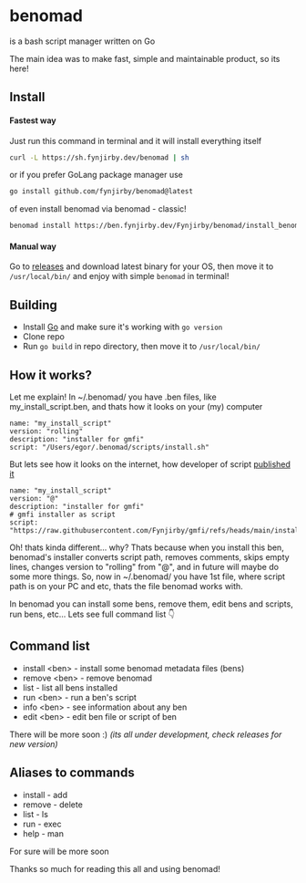 # benomad
is a bash script manager written on Go

The main idea was to make fast, simple and maintainable product, so its here!

## Install
#### Fastest way 
Just run this command in terminal and it will install everything itself
```sh
curl -L https://sh.fynjirby.dev/benomad | sh
```
or if you prefer GoLang package manager use
```sh
go install github.com/fynjirby/benomad@latest
```
of even install benomad via benomad - classic! 
```sh
benomad install https://ben.fynjirby.dev/Fynjirby/benomad/install_benomad.ben
```
#### Manual way
Go to [releases](https://github.com/Fynjirby/benomad/releases/) and download latest binary for your OS, then move it to `/usr/local/bin/` and enjoy with simple `benomad` in terminal!

## Building
- Install [Go](https://go.dev/) and make sure it's working with `go version`
- Clone repo
- Run `go build` in repo directory, then move it to `/usr/local/bin/`


## How it works?
Let me explain!
In ~/.benomad/ you have .ben files, like my_install_script.ben, and thats how it looks on your (my) computer
```
name: "my_install_script"
version: "rolling"
description: "installer for gmfi"
script: "/Users/egor/.benomad/scripts/install.sh"
```
But lets see how it looks on the internet, how developer of script [published it](https://raw.githubusercontent.com/Fynjirby/test-repo/refs/heads/main/my_install_script.ben)
```
name: "my_install_script"
version: "@"
description: "installer for gmfi"
# gmfi installer as script
script: "https://raw.githubusercontent.com/Fynjirby/gmfi/refs/heads/main/install.sh"
```
Oh! thats kinda different... why? Thats because when you install this ben, benomad's installer converts script path, removes comments, skips empty lines, changes version to "rolling" from "@", and in future will maybe do some more things.
So, now in ~/.benomad/ you have 1st file, where script path is on your PC and etc,  thats the file benomad works with.

In benomad you can install some bens, remove them, edit bens and scripts, run bens, etc...
Lets see full command list 👇

## Command list
- install \<ben\> - install some benomad metadata files (bens)
- remove \<ben\> - remove benomad 
- list - list all bens installed
- run \<ben\> - run a ben's script
- info \<ben\> - see information about any ben
- edit \<ben\> - edit ben file or script of ben

There will be more soon :) _(its all under development, check releases for new version)_

## Aliases to commands
- install - add
- remove - delete
- list - ls
- run - exec
- help - man

For sure will be more soon

Thanks so much for reading this all and using benomad!
